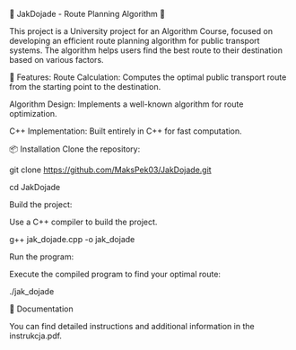 🚗 JakDojade - Route Planning Algorithm 🚉

This project is a University project for an Algorithm Course, focused on developing an efficient route planning algorithm for public transport systems. The algorithm helps users find the best route to their destination based on various factors.

🚀 Features:
Route Calculation: Computes the optimal public transport route from the starting point to the destination.

Algorithm Design: Implements a well-known algorithm for route optimization.

C++ Implementation: Built entirely in C++ for fast computation.

📦 Installation
Clone the repository:

git clone https://github.com/MaksPek03/JakDojade.git

cd JakDojade

Build the project:

Use a C++ compiler to build the project.

g++ jak_dojade.cpp -o jak_dojade

Run the program:

Execute the compiled program to find your optimal route:

./jak_dojade

📄 Documentation

You can find detailed instructions and additional information in the instrukcja.pdf.
